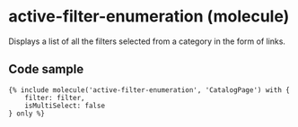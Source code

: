 # active-filter-enumeration (molecule)

Displays a list of all the filters selected from a category in the form of links.

## Code sample

```
{% include molecule('active-filter-enumeration', 'CatalogPage') with {
    filter: filter,
    isMultiSelect: false
} only %}
```
